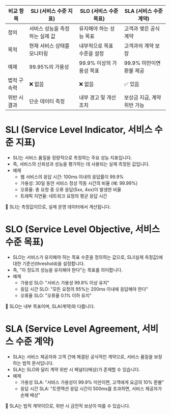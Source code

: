 |비교 항목|SLI (서비스 수준 지표)|SLO (서비스 수준 목표)|SLA (서비스 수준 계약)|
|---|---|---|---|
|정의|서비스 성능을 측정하는 실제 값|유지해야 하는 성능 목표|고객과 맺은 공식 계약|
|목적|현재 서비스 상태를 모니터링|내부적으로 목표 수준을 설정|고객과의 계약 보장|
|예제|99.95%의 가용성|99.9% 이상의 가용성 목표|99.9% 미만이면 환불 제공|
|법적 구속력|❌ 없음|❌ 없음|✅ 있음|
|위반 시 결과|단순 데이터 측정|내부 경고 및 개선 조치|보상금 지급, 계약 위반 가능|
# SLI (Service Level Indicator, 서비스 수준 지표)

- SLI는 서비스 품질을 정량적으로 측정하는 주요 성능 지표입니다.
- 즉, 서비스의 신뢰성과 성능을 평가하는 데 사용되는 실제 측정된 값입니다.
- 예제
    - 웹 서비스의 응답 시간: 100ms 이내의 응답률이 99.9%
    - 가용성: 30일 동안 서비스 정상 작동 시간의 비율 (예: 99.99%)
    - 오류율: 총 요청 중 오류 응답(5xx, 4xx)이 발생한 비율
    - 트래픽 지연율: 네트워크 요청의 평균 응답 시간

📌 SLI는 측정값이므로, 실제 운영 데이터에서 계산됩니다.

# SLO (Service Level Objective, 서비스 수준 목표)

- SLO는 서비스가 유지해야 하는 목표 수준을 정의하는 값으로, SLI(실제 측정값)에 대한 기준선(threshold)을 설정합니다.
- 즉, "이 정도의 성능을 유지해야 한다"는 목표를 의미합니다.
- 예제
    - 가용성 SLO: "서비스 가용성 99.9% 이상 유지"
    - 응답 시간 SLO: "모든 요청의 95%는 200ms 이내에 응답해야 한다"
    - 오류율 SLO: "오류율 0.1% 이하 유지"

📌 SLO는 내부 목표이며, SLA(계약)와 다릅니다.

# SLA (Service Level Agreement, 서비스 수준 계약)

- SLA는 서비스 제공자와 고객 간에 체결된 공식적인 계약으로, 서비스 품질을 보장하는 법적 문서입니다.
- SLA는 SLO와 달리 계약 위반 시 페널티(배상)가 존재할 수 있습니다.
- 예제
    - 가용성 SLA: "서비스 가용성이 99.9% 미만이면, 고객에게 요금의 10% 환불"
    - 응답 시간 SLA: "트랜잭션 응답 시간이 500ms를 초과하면, 서비스 제공자가 손해 배상"

📌 SLA는 법적 계약이므로, 위반 시 금전적 보상이 따를 수 있습니다.